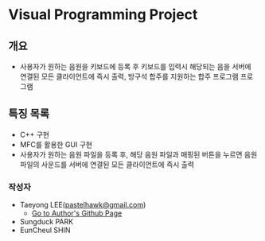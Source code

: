 # Visual Programming Project

## 개요
- 사용자가 원하는 음원을 키보드에 등록 후 키보드를 입력시 해당되는 음을 서버에 연결된 모든 클라이언트에 즉시 출력, 방구석 합주를 지원하는 합주 프로그램 프로그램

## 특징 목록
- C++ 구현
- MFC를 활용한 GUI 구현
- 사용자가 원하는 음원 파일을 등록 후, 해당 음원 파일과 매핑된 버튼을 누르면 음원 파일의 사운드를 서버에 연결된 모든 클라이언트에 즉시 출력



### 작성자
- Taeyong LEE(pastelhawk@gmail.com)
  - [Go to Author's Github Page](https://github.com/yongjjang)
- Sungduck PARK
- EunCheul SHIN

